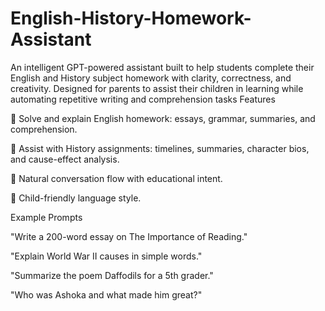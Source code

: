 # English-History-Homework-Assistant
An intelligent GPT-powered assistant built to help students complete their English and History subject homework with clarity, correctness, and creativity.
Designed for parents to assist their children in learning while automating repetitive writing and comprehension tasks
Features

📖 Solve and explain English homework: essays, grammar, summaries, and comprehension.

🏺 Assist with History assignments: timelines, summaries, character bios, and cause-effect analysis.

💬 Natural conversation flow with educational intent.

🧒 Child-friendly language style.

Example Prompts

"Write a 200-word essay on The Importance of Reading."

"Explain World War II causes in simple words."

"Summarize the poem Daffodils for a 5th grader."

"Who was Ashoka and what made him great?"

